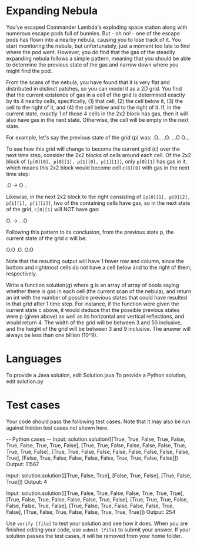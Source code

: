 Expanding Nebula
================

You've escaped Commander Lambda's exploding space station along with numerous
escape pods full of bunnies. But - oh no! - one of the escape pods has flown
into a nearby nebula, causing you to lose track of it. You start monitoring the
nebula, but unfortunately, just a moment too late to find where the pod went.
However, you do find that the gas of the steadily expanding nebula follows a
simple pattern, meaning that you should be able to determine the previous state
of the gas and narrow down where you might find the pod.

From the scans of the nebula, you have found that it is very flat and
distributed in distinct patches, so you can model it as a 2D grid. You find
that the current existence of gas in a cell of the grid is determined exactly
by its 4 nearby cells, specifically, (1) that cell, (2) the cell below it, (3)
the cell to the right of it, and (4) the cell below and to the right of it. If,
in the current state, exactly 1 of those 4 cells in the 2x2 block has gas, then
it will also have gas in the next state. Otherwise, the cell will be empty in
the next state.

For example, let's say the previous state of the grid (p) was:
.O..
..O.
...O
O...

To see how this grid will change to become the current grid (c) over the next
time step, consider the 2x2 blocks of cells around each cell.  Of the 2x2 block
of `[p[0][0], p[0][1], p[1][0], p[1][1]]`, only `p[0][1]` has gas in it, which
means this 2x2 block would become cell `c[0][0]` with gas in the next time step:

.O -> O
..

Likewise, in the next 2x2 block to the right consisting of `[p[0][1], p[0][2],
p[1][1], p[1][2]]`, two of the containing cells have gas, so in the next state
of the grid, `c[0][1]` will NOT have gas:

O. -> .
.O

Following this pattern to its conclusion, from the previous state p, the
current state of the grid c will be:

O.O
.O.
O.O

Note that the resulting output will have 1 fewer row and column, since the
bottom and rightmost cells do not have a cell below and to the right of them,
respectively.

Write a function solution(g) where g is an array of array of bools saying
whether there is gas in each cell (the current scan of the nebula), and return
an int with the number of possible previous states that could have resulted in
that grid after 1 time step.  For instance, if the function were given the
current state c above, it would deduce that the possible previous states were p
(given above) as well as its horizontal and vertical reflections, and would
return 4. The width of the grid will be between 3 and 50 inclusive, and the
height of the grid will be between 3 and 9 inclusive.  The answer will always
be less than one billion (10^9).

Languages
=========

To provide a Java solution, edit Solution.java
To provide a Python solution, edit solution.py

Test cases
==========
Your code should pass the following test cases.
Note that it may also be run against hidden test cases not shown here.

-- Python cases --
Input:
solution.solution([[True, True, False, True, False, True, False, True, True, False],
                   [True, True, False, False, False, False, True, True, True, False],
                   [True, True, False, False, False, False, False, False, False, True],
                   [False, True, False, False, False, False, True, True, False, False]])
Output:
    11567

Input:
solution.solution([[True, False, True],
                   [False, True, False],
                   [True, False, True]])
Output:
    4

Input:
solution.solution([[True, False, True, False, False, True, True, True],
                   [True, False, True, False, False, False, True, False],
                   [True, True, True, False, False, False, True, False],
                   [True, False, True, False, False, False, True, False],
                   [True, False, True, False, False, True, True, True]])
Output:
    254

Use `verify [file]` to test your solution and see how it does. When you are
finished editing your code, use `submit [file]` to submit your answer. If your
solution passes the test cases, it will be removed from your home folder.

